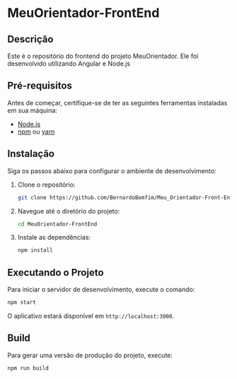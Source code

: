 # MeuOrientador-FrontEnd

## Descrição
Este é o repositório do frontend do projeto MeuOrientador. Ele foi desenvolvido utilizando Angular e Node.js

## Pré-requisitos
Antes de começar, certifique-se de ter as seguintes ferramentas instaladas em sua máquina:
- [Node.js](https://nodejs.org/)
- [npm](https://www.npmjs.com/) ou [yarn](https://yarnpkg.com/)

## Instalação
Siga os passos abaixo para configurar o ambiente de desenvolvimento:

1. Clone o repositório:
    ```bash
    git clone https://github.com/BernardoBomfim/Meu_Orientador-Front-End-
    ```

2. Navegue até o diretório do projeto:
    ```bash
    cd MeuOrientador-FrontEnd
    ```

3. Instale as dependências:
    ```bash
    npm install
    ```

## Executando o Projeto
Para iniciar o servidor de desenvolvimento, execute o comando:
```bash
npm start
```

O aplicativo estará disponível em `http://localhost:3000`.

## Build
Para gerar uma versão de produção do projeto, execute:
```bash
npm run build
```


